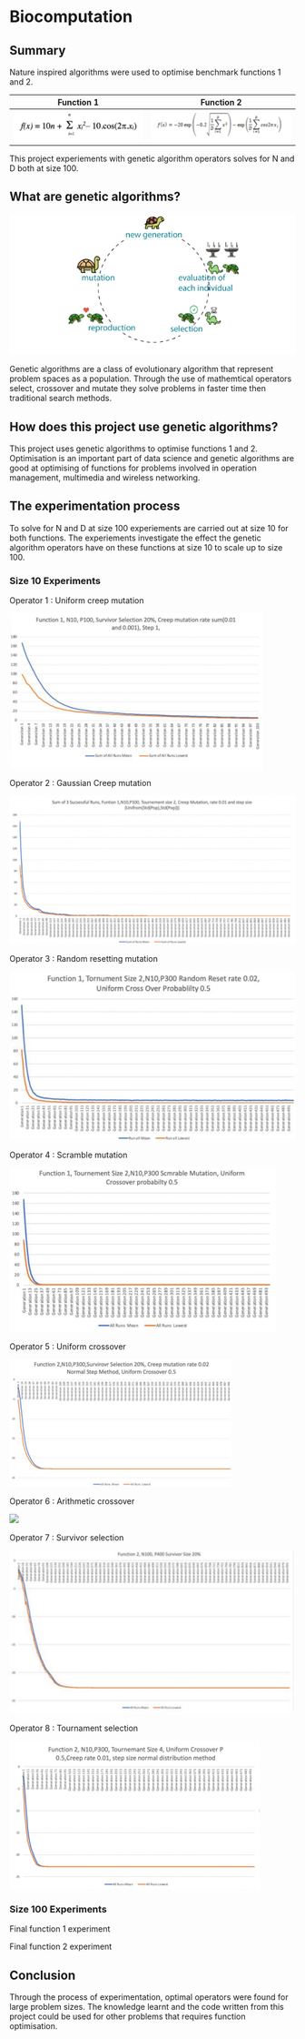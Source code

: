 # Biocomputation

## Summary 
Nature inspired algorithms were used to optimise benchmark functions 1 and 2.


Function 1            |  Function 2
:-------------------------:|:-------------------------:
![](Images/FunctionOne.png)  |  ![](Images/FunctionTwo.png)

This project experiements with genetic algorithm operators solves for N and D both at size 100.

## What are genetic algorithms?
![](Images/cuteGA.jpg)

Genetic algorithms are a class of evolutionary algorithm that represent problem spaces as a population. Through the use of mathemtical operators select, crossover and mutate they solve problems in faster time then traditional search methods.


## How does this project use genetic algorithms?

This project uses genetic algorithms to optimise functions 1 and 2. Optimisation is an important part of data science and genetic algorithms are good at optimising of functions for problems involved in operation management, multimedia and wireless networking.

## The experimentation process
To solve for N and D at size 100 experiements are carried out at size 10 for both functions. The experiements investigate the effect the genetic algorithm operators have on these functions at size 10 to scale up to size 100.

### Size 10 Experiments
Operator 1 : Uniform creep mutation 

![](Images/uniform%20creep%20mutation.PNG)

Operator 2 : Gaussian Creep mutation

![](Images/gaussian%20creep%20mutation.PNG)

Operator 3 : Random resetting mutation 

![](Images/random%20resetting%20mutation.PNG)

Operator 4 : Scramble mutation

![](Images/scramble%20mutation.PNG)

Operator 5 : Uniform crossover 

![](Images/uniform%20crossover.PNG)

Operator 6 : Arithmetic crossover

![](Images/Arithmetic%20crossover.PNGG)

Operator 7 : Survivor selection 

![](Images/Survivor%20selection.PNG)

Operator 8 : Tournament selection 

![](Images/tournemant%20selection.PNG)

### Size 100 Experiments 
Final function 1 experiment 

Final function 2 experiment 



## Conclusion
Through the process of experimentation, optimal operators were found for large problem sizes. The knowledge learnt and the code written from this project could be used for other problems that requires function optimisation. 

